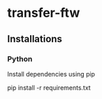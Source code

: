# transfer-ftw

<h2> Installations </h2>

<h3> Python</h3>

<p> Install dependencies using pip </p>
<p> pip install -r requirements.txt </p>
